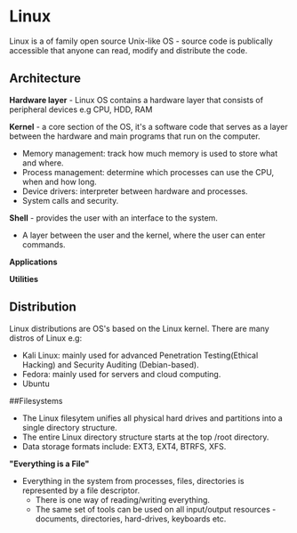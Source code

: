 # Linux

Linux is a of family open source Unix-like OS - source code is publically accessible that anyone can read, modify and distribute the code.

## Architecture 

**Hardware layer** - Linux OS contains a hardware layer that consists of peripheral devices e.g CPU, HDD, RAM

**Kernel** - a core section of the OS, it's a software code that serves as a layer between the hardware and main programs that run on the computer.
- Memory management: track how much memory is used to store what and where.
- Process management: determine which processes can use the CPU, when and how long.
- Device drivers: interpreter between hardware and processes.
- System calls and security.

**Shell** -  provides the user with an interface to the system.
- A layer between the user and the kernel, where the user can enter commands.

**Applications**

**Utilities**

## Distribution

Linux distributions are OS's based on the Linux kernel.
There are many distros of Linux e.g:
- Kali Linux: mainly used for advanced Penetration Testing(Ethical Hacking) and Security Auditing (Debian-based).
- Fedora: mainly used for servers and cloud computing.
- Ubuntu

##Filesystems

- The Linux filesytem unifies all physical hard drives and partitions into a single directory structure.
- The entire Linux directory structure starts at the top /root directory.
- Data storage formats include: EXT3, EXT4, BTRFS, XFS.

**"Everything is a File"**

- Everything in the system from processes, files, directories is represented by a file descriptor.
	- There is one way of reading/writing everything.
	- The same set of tools can be used on all input/output resources - documents, directories, hard-drives, keyboards etc.

